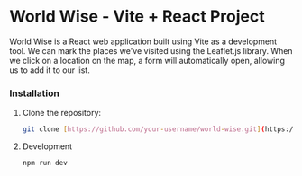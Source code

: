 # World Wise - Vite + React Project

World Wise is a React web application built using Vite as a development tool. We can mark the places we've visited using the Leaflet.js library. When we click on a location on the map, a form will automatically open, allowing us to add it to our list.


### Installation

1. Clone the repository:

   ```bash
   git clone [https://github.com/your-username/world-wise.git](https://github.com/fa-it-girl/WorldWise)https://github.com/fa-it-girl/WorldWise

2. Development
    ```bash
    npm run dev
